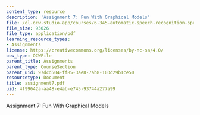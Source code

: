 ```yaml
---
content_type: resource
description: 'Assignment 7: Fun With Graphical Models'
file: /ol-ocw-studio-app/courses/6-345-automatic-speech-recognition-spring-2003/4f99642aaa48e4abe74593744a277a99_assignment7.pdf
file_size: 93026
file_type: application/pdf
learning_resource_types:
- Assignments
license: https://creativecommons.org/licenses/by-nc-sa/4.0/
ocw_type: OCWFile
parent_title: Assignments
parent_type: CourseSection
parent_uid: 97dcd504-ff85-3ae8-7ab8-103d29b1ce50
resourcetype: Document
title: assignment7.pdf
uid: 4f99642a-aa48-e4ab-e745-93744a277a99
---
```

Assignment 7: Fun With Graphical Models